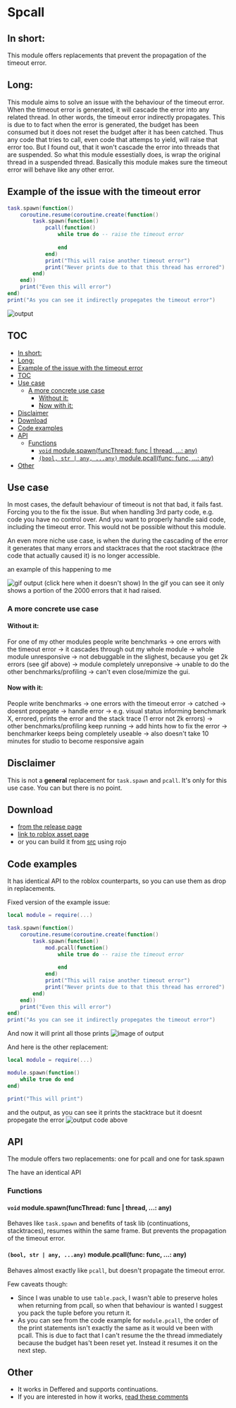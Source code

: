 # Spcall

## In short: 

This module offers replacements that prevent the propagation of the timeout error.

## Long:

This module aims to solve an issue with the behaviour of the timeout error.
When the timeout error is generated, it will cascade the error into any related thread.
In other words, the timeout error indirectly propagates.
This is due to to fact when the error is generated, the budget has been consumed but it does not reset the budget after it has been catched.
Thus any code that tries to call, even code that attemps to yield, will raise that error too.
But I found out, that it won't cascade the error into threads that are suspended.
So what this module essestially does, is wrap the original thread in a suspended thread.
Basically this module makes sure the timeout error will behave like any other error.


## Example of the issue with the timeout error
```lua
task.spawn(function() 
	coroutine.resume(coroutine.create(function() 
		task.spawn(function()
			pcall(function() 
				while true do -- raise the timeout error
					
				end
			end)
			print("This will raise another timeout error")
			print("Never prints due to that this thread has errored")
		end)
	end))
	print("Even this will error")
end)
print("As you can see it indirectly propegates the timeout error")
```
![output](https://i.imgur.com/xfnHdVa.png)

## TOC
- [In short:](#in-short)
- [Long:](#long)
- [Example of the issue with the timeout error](#example-of-the-issue-with-the-timeout-error)
- [TOC](#toc)
- [Use case](#use-case)
	- [A more concrete use case](#a-more-concrete-use-case)
		- [Without it:](#without-it)
		- [Now with it:](#now-with-it)
- [Disclaimer](#disclaimer)
- [Download](#download)
- [Code examples](#code-examples)
- [API](#api)
	- [Functions](#functions)
		- [`void` module.spawn(funcThread: func | thread, ...: any)](#void-modulespawnfuncthread-func--thread--any)
		- [`(bool, str | any, ...any)` module.pcall(func: func, ...: any)](#bool-str--any-any-modulepcallfunc-func--any)
- [Other](#other)

## Use case

In most cases, the default behaviour of timeout is not that bad, it fails fast. Forcing you to the fix the issue. But when handling 3rd party code, e.g. code you have no control over. And you want to properly handle said code, including the timeout error. This would not be possible without this module.

An even more niche use case, is when the during the cascading of the error it generates that many errors and stacktraces that the root stacktrace (the code that actually caused it) is no longer accessible.

an example of this happening to me

![gif output (click here when it doesn't show)](https://imgur.com/a/VEd4Pkd)
In the gif you can see it only shows a portion of the 2000 errors that it had raised.

### A more concrete use case

#### Without it:

For one of my other modules people write benchmarks -> one errors with the timeout error -> it cascades through out my whole module -> whole module unresponsive -> not debuggable in the slighest, because you get 2k errors (see gif above) -> module completely unreponsive -> unable to do the other benchmarks/profiling -> can't even close/mimize the gui.

#### Now with it:
People write benchmarks -> one errors with the timeout error -> catched -> doesnt propegate -> handle error -> e.g. visual status informing benchmark X, errored, prints the error and the stack trace (1 error not 2k errors) -> other benchmarks/profiling keep running -> add hints how to fix the error -> benchmarker keeps being completely useable -> also doesn't take 10 minutes for studio to become responsive again

## Disclaimer

This is not a **general** replacement for `task.spawn` and `pcall`. It's only for this use case.
You can but there is no point.

## Download
- [from the release page](https://github.com/VerdommeMan/Spcall/releases)
- [link to roblox asset page]()
- or you can build it from [src](/src) using rojo
  
## Code examples
It has identical API to the roblox counterparts, so you can use them as drop in replacements.

Fixed version of the example issue:
```lua
local module = require(...)

task.spawn(function() 
	coroutine.resume(coroutine.create(function() 
		task.spawn(function()
			mod.pcall(function() 
				while true do -- raise the timeout error
					
				end
			end)
			print("This will raise another timeout error")
			print("Never prints due to that this thread has errored")
		end)
	end))
	print("Even this will error")
end)
print("As you can see it indirectly propegates the timeout error")
```
And now it will print all those prints
![image of output](https://i.imgur.com/qWDkVdi.png)

And here is the other replacement:
```lua
local module = require(...)

module.spawn(function() 
	while true do end
end)

print("This will print")
```

and the output, as you can see it prints the stacktrace but it doesnt propegate the error
![output code above](https://i.imgur.com/lEMTfvO.png)


## API
The module offers two replacements: one for pcall and one for task.spawn

The have an identical API

### Functions

#### `void` module.spawn(funcThread: func | thread, ...: any)

Behaves like `task.spawn` and benefits of task lib (continuations, stacktraces), resumes within the same frame. But prevents the propagation of the timeout error.

#### `(bool, str | any, ...any)` module.pcall(func: func, ...: any)

Behaves almost exactly like `pcall`, but doesn't propagate the timeout error.

Few caveats though:
- Since I was unable to use `table.pack`, I wasn't able to preserve holes when returning from pcall, so when that behaviour is wanted I suggest you pack the tuple before you return it.
- As you can see from the code example for `module.pcall`, the order of the print statements isn't exactly the same as it would ve been with pcall. This is due to fact that I can't resume the the thread immediately because the budget has't been reset yet. Instead it resumes it on the next step.

## Other
- It works in Deffered and supports continuations.
- If you are interested in how it works, [read these comments](src/../init.lua)
  